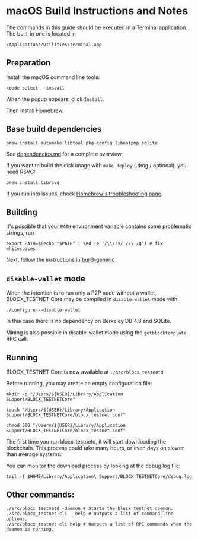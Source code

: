 # macOS Build Instructions and Notes

The commands in this guide should be executed in a Terminal application.
The built-in one is located in
```
/Applications/Utilities/Terminal.app
```

## Preparation
Install the macOS command line tools:

```shell
xcode-select --install
```

When the popup appears, click `Install`.

Then install [Homebrew](https://brew.sh).

## Base build dependencies

```shell
brew install automake libtool pkg-config libnatpmp sqlite
```

See [dependencies.md](dependencies.md) for a complete overview.

If you want to build the disk image with `make deploy` (.dmg / optional), you need RSVG:
```shell
brew install librsvg
```

If you run into issues, check [Homebrew's troubleshooting page](https://docs.brew.sh/Troubleshooting).

## Building

It's possible that your `PATH` environment variable contains some problematic strings, run
```shell
export PATH=$(echo "$PATH" | sed -e '/\\/!s/ /\\ /g') # fix whitespaces
```

Next, follow the instructions in [build-generic](build-generic.md)

## `disable-wallet` mode
When the intention is to run only a P2P node without a wallet, BLOCX_TESTNET Core may be
compiled in `disable-wallet` mode with:
```shell
./configure --disable-wallet
```

In this case there is no dependency on Berkeley DB 4.8 and SQLite.

Mining is also possible in disable-wallet mode using the `getblocktemplate` RPC call.

## Running

BLOCX_TESTNET Core is now available at `./src/blocx_testnetd`

Before running, you may create an empty configuration file:
```shell
mkdir -p "/Users/${USER}/Library/Application Support/BLOCX_TESTNETCore"

touch "/Users/${USER}/Library/Application Support/BLOCX_TESTNETCore/blocx_testnet.conf"

chmod 600 "/Users/${USER}/Library/Application Support/BLOCX_TESTNETCore/blocx_testnet.conf"
```

The first time you run blocx_testnetd, it will start downloading the blockchain. This process could
take many hours, or even days on slower than average systems.

You can monitor the download process by looking at the debug.log file:
```shell
tail -f $HOME/Library/Application\ Support/BLOCX_TESTNETCore/debug.log
```

## Other commands:

```shell
./src/blocx_testnetd -daemon # Starts the blocx_testnet daemon.
./src/blocx_testnet-cli --help # Outputs a list of command-line options.
./src/blocx_testnet-cli help # Outputs a list of RPC commands when the daemon is running.
```
